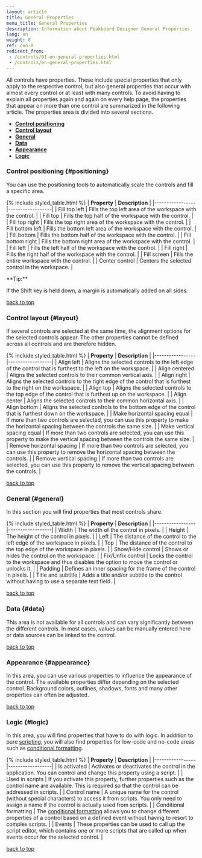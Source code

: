 ```yaml
---
layout: article
title: General Properties
menu_title: General Properties
description: Information about Peakboard Designer General Properties.
lang: en
weight: 0
ref: con-0
redirect_from:
 - /controls/01-en-general-properties.html
 - /controls/en-general-properties.html
---
```


All controls have properties. These include special properties that only apply to the respective control, but also general properties that occur with almost every control or at least with many controls. To avoid having to explain all properties again and again on every help page, the properties that appear on more than one control are summarized in the following article. The properties area is divided into several sections.

<a name="top"></a>

* **[Control positioning](#positioning)**
* **[Control layout](#layout)**
* **[General](#general)**
* **[Data](#data)**
* **[Appearance](#appearance)**
* **[Logic](#logic)**

### Control positioning {#positioning}

You can use the positioning tools to automatically scale the controls and fill a specific area.

{% include styled_table.html %}
| **Property** | **Description** |
|-----------------|------------------|
| Fill top left | Fills the top left area of the workspace with the control. |
| Fill top | Fills the top half of the workspace with the control. |
| Fill top right | Fills the top right area of the workspace with the control. |
| Fill bottom left | Fills the bottom left area of the workspace with the control. |
| Fill bottom | Fills the bottom half of the workspace with the control. |
| Fill bottom right | Fills the bottom right area of the workspace with the control. |
| Fill left | Fills the left half of the workspace with the control. |
| Fill right | Fills the right half of the workspace with the control. |
| Fill screen | Fills the entire workspace with the control. |
| Center control | Centers the selected control in the workspace. |

<div class="box-tip" markdown="1">
**Tip:**

If the Shift key is held down, a margin is automatically added on all sides.
</div>

[back to top](#top)

### Control layout {#layout}

If several controls are selected at the same time, the alignment options for the selected controls appear. The other properties cannot be defined across all controls and are therefore hidden.

{% include styled_table.html %}
| **Property** | **Description** |
|-----------------|------------------|
| Align left | Aligns the selected controls to the left edge of the control that is furthest to the left on the workspace. |
| Align centered | Aligns the selected controls to their common vertical axis. |
| Align right | Aligns the selected controls to the right edge of the control that is furthest to the right on the workspace. |
| Align top | Aligns the selected controls to the top edge of the control that is furthest up on the workspace. |
| Align center | Aligns the selected controls to their common horizontal axis. |
| Align bottom | Aligns the selected controls to the bottom edge of the control that is furthest down on the workspace. |
| Make horizontal spacing equal | If more than two controls are selected, you can use this property to make the horizontal spacing between the controls the same size. |
| Make vertical spacing equal | If more than two controls are selected, you can use this property to make the vertical spacing between the controls the same size. |
| Remove horizontal spacing | If more than two controls are selected, you can use this property to remove the horizontal spacing between the controls. |
| Remove vertical spacing | If more than two controls are selected, you can use this property to remove the vertical spacing between the controls. |

[back to top](#top)

### General {#general}

In this section you will find properties that most controls share.

{% include styled_table.html %}
| **Property** | **Description** |
|-----------------|------------------|
| Width | The width of the control in pixels. |
| Height | The height of the control in pixels. |
| Left | The distance of the control to the left edge of the workspace in pixels. |
| Top | The distance of the control to the top edge of the workspace in pixels. |
| Show/Hide control | Shows or hides the control on the workspace. |
| Fix/Unfix control | Locks the control to the workspace and thus disables the option to move the control or unlocks it. |
| Padding | Defines an inner spacing for the frame of the control in pixels. |
| Title and subtitle | Adds a title and/or subtitle to the control without having to use a separate text field. |

[back to top](#top)

### Data {#data}

This area is not available for all controls and can vary significantly between the different controls. In most cases, values can be manually entered here or data sources can be linked to the control.

[back to top](#top)

### Appearance {#appearance}

In this area, you can use various properties to influence the appearance of the control. The available properties differ depending on the selected control. Background colors, outlines, shadows, fonts and many other properties can often be adjusted.

[back to top](#top)

### Logic {#logic}

In this area, you will find properties that have to do with logic. In addition to pure [scripting](/scripting/en-script-engine.html), you will also find properties for low-code and no-code areas such as [conditional formatting](/controls/Basics/en-cf.html).

{% include styled_table.html %}
| **Property** | **Description** |
|-----------------|------------------|
| Is activated | Activates or deactivates the control in the application. You can control and change this property using a script. |
| Used in scripts | If you activate this property, further properties such as the control name are available. This is required so that the control can be addressed in scripts. |
| Control name | A unique name for the control (without special characters) to access it from scripts. You only need to assign a name if the control is actually used from scripts. |
| Conditional formatting | The [conditional formatting](/controls/Basics/en-cf.html) allows you to change different properties of a control based on a defined event without having to resort to complex scripts. |
| Events | These properties can be used to call up the script editor, which contains one or more scripts that are called up when events occur for the selected control. |

[back to top](#top)
